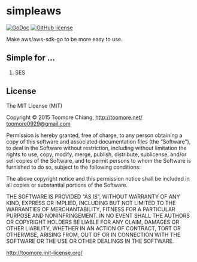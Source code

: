 simpleaws
==========

[![GoDoc](https://godoc.org/github.com/toomore/simpleaws?status.svg)](https://godoc.org/github.com/toomore/simpleaws) [![GitHub license](https://img.shields.io/badge/license-MIT-blue.svg)](https://raw.githubusercontent.com/toomore/simpleaws/master/LICENSE.md)

Make aws/aws-sdk-go to be more easy to use.

Simple for ...
---------------

1. SES

License
--------

The MIT License (MIT)

Copyright © 2015 Toomore Chiang, http://toomore.net/ <toomore0929@gmail.com>

Permission is hereby granted, free of charge, to any person obtaining a copy of this software and associated documentation files (the “Software”), to deal in the Software without restriction, including without limitation the rights to use, copy, modify, merge, publish, distribute, sublicense, and/or sell copies of the Software, and to permit persons to whom the Software is furnished to do so, subject to the following conditions:

The above copyright notice and this permission notice shall be included in all copies or substantial portions of the Software.

THE SOFTWARE IS PROVIDED “AS IS”, WITHOUT WARRANTY OF ANY KIND, EXPRESS OR IMPLIED, INCLUDING BUT NOT LIMITED TO THE WARRANTIES OF MERCHANTABILITY, FITNESS FOR A PARTICULAR PURPOSE AND NONINFRINGEMENT. IN NO EVENT SHALL THE AUTHORS OR COPYRIGHT HOLDERS BE LIABLE FOR ANY CLAIM, DAMAGES OR OTHER LIABILITY, WHETHER IN AN ACTION OF CONTRACT, TORT OR OTHERWISE, ARISING FROM, OUT OF OR IN CONNECTION WITH THE SOFTWARE OR THE USE OR OTHER DEALINGS IN THE SOFTWARE.

http://toomore.mit-license.org/
